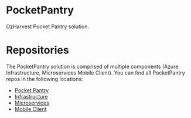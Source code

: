 # PocketPantry
OzHarvest Pocket Pantry solution.

# Repositories

The PocketPantry solution is comprised of multiple components (Azure Infrastructure, Microservices Mobile Client). You can find all PocketPantry repos in the following locations:

- [Pocket Pantry](https://github.com/insightapac/pocketpantry)
- [Infrastructure](https://github.com/insightapac/pocketpantry-infra)
- [Microservices](https://github.com/insightapac/pocketpantry-microservices)
- [Mobile Client](https://github.com/insightapac/pocketpantry-mobile)
